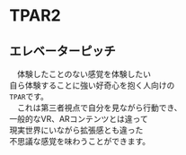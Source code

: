 # TPAR2

## エレベーターピッチ
　体験したことのない感覚を体験したい  
自ら体験することに強い好奇心を抱く人向けの  
`TPAR`です。  
　これは第三者視点で自分を見ながら行動でき、  
 一般的なVR、ARコンテンツとは違って  
 現実世界にいながら拡張感とも違った  
 不思議な感覚を味わうことができます。   

